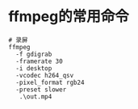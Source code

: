 # ffmpeg的常用命令

```shell
# 录屏
ffmpeg 
  -f gdigrab 
  -framerate 30 
  -i desktop 
  -vcodec h264_qsv
  -pixel_format rgb24 
  -preset slower 
   .\out.mp4


```